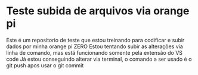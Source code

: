 # Teste subida de arquivos via orange pi
Este é um repositorio de teste que estou treinando para codificar e subir dados por minha orange pi ZERO
Estou tentando subir as alterações via linha de comando, mas está funcionando somente pela extensão do VS code 
Já estou conseguindo alterar via terminal, o comando a ser usado é o git push apos usar o git commit
